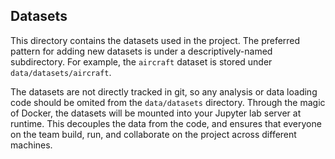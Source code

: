 ## Datasets

This directory contains the datasets used in the project. The preferred pattern for adding new datasets is under a descriptively-named subdirectory. For example, the `aircraft` dataset is stored under `data/datasets/aircraft`.

The datasets are not directly tracked in git, so any analysis or data loading code should be omited from the `data/datasets` directory. Through the magic of Docker, the datasets will be mounted into your Jupyter lab server at runtime. This decouples the data from the code, and ensures that everyone on the team build, run, and collaborate on the project across different machines.
